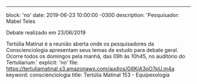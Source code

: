 ---
block: 'no'
date: 2019-06-23 10:00:00 -0300
description: 'Pesquisador: Mabel Teles

  Debate realizado em 23/06/2019


  Tertúlia Matinal é a reunião aberta onde os pesquisadores da Conscienciologia apresentam
  seus temas de estudo para debate geral. Ocorre todos os domingos pela manhã, das
  09h às 10h45, no auditório do Tertuliarium.'
explicit: 'no'
file: https://tertuliamatinal.s3.amazonaws.com/audios/G6KiA3qO7pU.m4a
keyword: conscienciologia
title: Tertúlia Matinal 153 - Equipexologia
